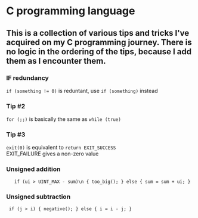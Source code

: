 # C programming language
## This is a collection of various tips and tricks I've acquired on my C programming journey. There is no logic in the ordering of the tips, because I add them as I encounter them.

### IF redundancy
`if (something != 0)` is reduntant, use `if (something)` instead

### Tip #2
`for (;;)` is basically the same as `while (true)`

### Tip #3
`exit(0)` is equivalent to `return EXIT_SUCCESS`<br/>
EXIT_FAILURE gives a non-zero value

### Unsigned addition
`   if (ui > UINT_MAX - sum)\n
    {
        too_big();
    }
    else
    {
      sum = sum + ui;
    }`
### Unsigned subtraction
`
    if (j > i)
    {
        negative();
    }
    else
    {
        i = i - j;
    }`

